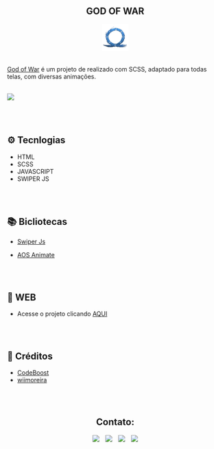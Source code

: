 <h2 align="center">GOD OF WAR </h2>

<div align="center">
<img src="assets/favicon.png">
</div>
<br>
<p><a href="https://god-of-war-ten.vercel.app/">God of War</a> é um projeto de realizado com SCSS, adaptado para todas telas, com diversas animações. </p>
<br>
<img src="assets/.github/preview.png">

<br><br>

## ⚙️ Tecnlogias
- HTML
- SCSS
- JAVASCRIPT
- SWIPER JS

<br>

<br>

## 📚 Bicliotecas
-  <a href="https://swiperjs.com/">Swiper Js</a>

- <a href="https://michalsnik.github.io/aos/">AOS Animate</a>

<br><br>

## 📍 WEB
- Acesse o projeto clicando <a href="https://god-of-war-ten.vercel.app/">AQUI</a>

<br><br>

## 🚀 Créditos
- <a href="https://codeboost.com.br/">CodeBoost </a>
- <a href="https://www.instagram.com/wiimoreira/">wiimoreira</a>

<br><br>

<h2 align="center">Contato:</h2>
<div align="center">

 <a href= "https://api.whatsapp.com/send?phone=5544999575376"><img src="https://img.icons8.com/material-outlined/24/7950F2/whatsapp--v1.png"/></a> <a href="https://www.instagram.com/parizpaulo_/" style="margin-left:10px"><img src="https://img.icons8.com/material-outlined/24/7950F2/instagram-new--v1.png"/></a> <a href="paulopariz01@gmail.com" style="margin-left:10px"><img src="https://img.icons8.com/material-rounded/24/7950F2/filled-message.png"/></a> <a href="https://www.linkedin.com/in/paulopariz/" style="margin-left:10px"><img src="https://img.icons8.com/material-sharp/24/7950F2/linkedin--v1.png"/></a>

 </div>
